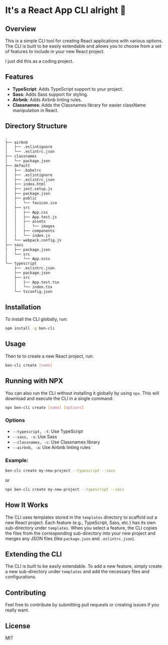 # It's a React App CLI alright 🦦

## Overview

This is a simple CLI tool for creating React applications with various options. The CLI is built to be easily extendable and allows you to choose from a set of features to include in your new React project.

I just did this as a coding project.

## Features

-   **TypeScript**: Adds TypeScript support to your project.
-   **Sass**: Adds Sass support for styling.
-   **Airbnb**: Adds Airbnb linting rules.
-   **Classnames**: Adds the Classnames library for easier className manipulation in React.

## Directory Structure

```bash
.
├── airbnb
│   ├── .eslintignore
│   └── .eslintrc.json
├── classnames
│   └── package.json
├── default
│   ├── .babelrc
│   ├── .eslintignore
│   ├── .eslintrc.json
│   ├── index.html
│   ├── jest.setup.js
│   ├── package.json
│   ├── public
│   │   └── favicon.ico
│   ├── src
│   │   ├── App.css
│   │   ├── App.test.js
│   │   ├── assets
│   │   │   └── images
│   │   ├── components
│   │   └── index.js
│   └── webpack.config.js
├── sass
│   ├── package.json
│   └── src
│       └── App.scss
└── typescript
    ├── .eslintrc.json
    ├── package.json
    ├── src
    │   ├── App.test.tsx
    │   └── index.tsx
    └── tsconfig.json
```

## Installation

To install the CLI globally, run:

```bash
npm install -g ben-cli
```

## Usage

Then to to create a new React project, run:

```bash
ben-cli create [name]
```

## Running with NPX

You can also run the CLI without installing it globally by using `npx`. This will download and execute the CLI in a single command:

```bash
npx ben-cli create [name] [options]
```

### Options

-   `--typescript, -t`: Use TypeScript
-   `--sass, -s`: Use Sass
-   `--classnames, -c`: Use Classnames library
-   `--airbnb, -a`: Use Airbnb linting rules

### Example:

```bash
ben-cli create my-new-project --typescript --sass
```

or

```bash
npx ben-cli create my-new-project --typescript --sass
```

## How It Works

The CLI uses templates stored in the `templates` directory to scaffold out a new React project. Each feature (e.g., TypeScript, Sass, etc.) has its own sub-directory under `templates`. When you select a feature, the CLI copies the files from the corresponding sub-directory into your new project and merges any JSON files (like `package.json` and `.eslintrc.json`).

## Extending the CLI

The CLI is built to be easily extendable. To add a new feature, simply create a new sub-directory under `templates` and add the necessary files and configurations.

## Contributing

Feel free to contribute by submitting pull requests or creating issues if you really want.

## License

MIT

